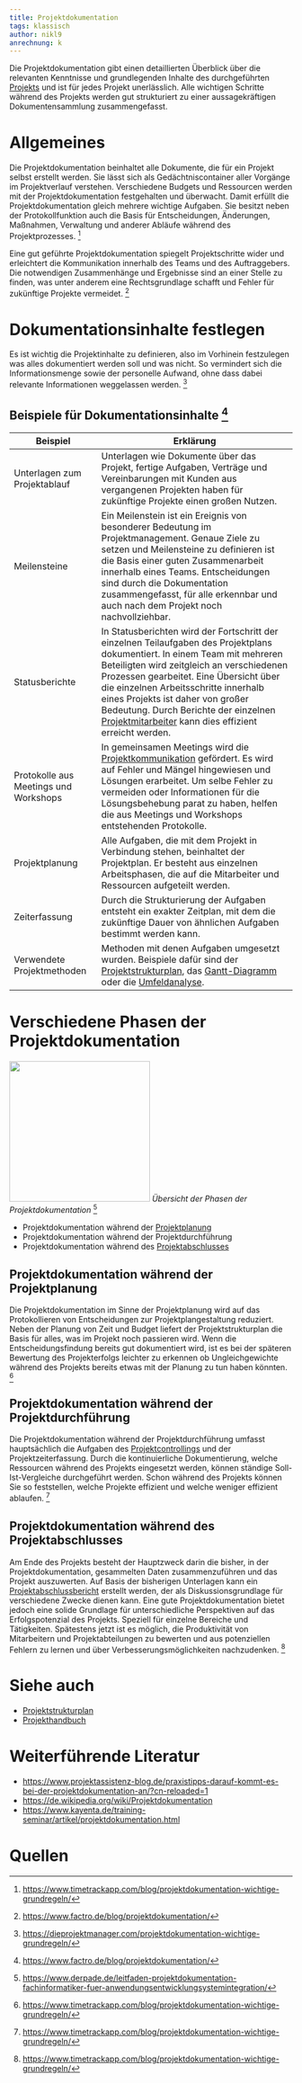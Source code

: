 ```yaml
---
title: Projektdokumentation
tags: klassisch
author: nikl9
anrechnung: k
---
```


Die Projektdokumentation gibt einen detaillierten Überblick über die relevanten Kenntnisse und grundlegenden Inhalte des durchgeführten [Projekts](Projekt.md) und ist für jedes Projekt unerlässlich. Alle wichtigen Schritte während des Projekts werden gut strukturiert zu einer aussagekräftigen Dokumentensammlung zusammengefasst.


# Allgemeines


Die Projektdokumentation beinhaltet alle Dokumente, die für ein Projekt selbst erstellt werden. Sie lässt sich als Gedächtniscontainer aller Vorgänge im Projektverlauf verstehen. Verschiedene Budgets und Ressourcen werden mit der Projektdokumentation festgehalten und überwacht. Damit erfüllt die Projektdokumentation gleich mehrere wichtige Aufgaben. Sie besitzt neben der Protokollfunktion auch die Basis für Entscheidungen, Änderungen, Maßnahmen, Verwaltung und anderer Abläufe während des Projektprozesses. [^1] 


Eine gut geführte Projektdokumentation spiegelt Projektschritte wider und erleichtert die Kommunikation innerhalb des Teams und des Auftraggebers. Die notwendigen Zusammenhänge und Ergebnisse sind an einer Stelle zu finden, was unter anderem eine Rechtsgrundlage schafft und Fehler für zukünftige Projekte vermeidet. [^2]


# Dokumentationsinhalte festlegen


Es ist wichtig die Projektinhalte zu definieren, also im Vorhinein festzulegen was alles dokumentiert werden soll und was nicht. So vermindert sich die Informationsmenge sowie der personelle Aufwand, ohne dass dabei relevante Informationen weggelassen werden. [^3]


## Beispiele für Dokumentationsinhalte [^4]


| Beispiel         | Erklärung     |
| ------------ | ------------- |
| Unterlagen zum Projektablauf  |   Unterlagen wie Dokumente über das Projekt, fertige Aufgaben, Verträge und Vereinbarungen mit Kunden aus vergangenen Projekten haben für zukünftige Projekte einen großen Nutzen.|
| Meilensteine  | Ein Meilenstein ist ein Ereignis von besonderer Bedeutung im Projektmanagement. Genaue Ziele zu setzen und Meilensteine zu definieren ist die Basis einer guten Zusammenarbeit innerhalb eines Teams. Entscheidungen sind durch die Dokumentation zusammengefasst, für alle erkennbar und auch nach dem Projekt noch nachvollziehbar.  |
| Statusberichte | In Statusberichten wird der Fortschritt der einzelnen Teilaufgaben des Projektplans dokumentiert. In einem Team mit mehreren Beteiligten wird zeitgleich an verschiedenen Prozessen gearbeitet. Eine Übersicht über die einzelnen Arbeitsschritte innerhalb eines Projekts ist daher von großer Bedeutung. Durch Berichte der einzelnen [Projektmitarbeiter](Projektmitarbeiter.md) kann dies effizient erreicht werden.  |
| Protokolle aus Meetings und Workshops | In gemeinsamen Meetings wird die [Projektkommunikation](Projektkommunikation.md) gefördert. Es wird auf Fehler und Mängel hingewiesen und Lösungen erarbeitet. Um selbe Fehler zu vermeiden oder Informationen für die Lösungsbehebung parat zu haben, helfen die aus Meetings und Workshops entstehenden Protokolle. |
| Projektplanung | Alle Aufgaben, die mit dem Projekt in Verbindung stehen, beinhaltet der Projektplan. Er besteht aus einzelnen Arbeitsphasen, die auf die Mitarbeiter und Ressourcen aufgeteilt werden. |
| Zeiterfassung | Durch die Strukturierung der Aufgaben entsteht ein exakter Zeitplan, mit dem die zukünftige Dauer von ähnlichen Aufgaben bestimmt werden kann. |
| Verwendete Projektmethoden | Methoden mit denen Aufgaben umgesetzt wurden. Beispiele dafür sind der [Projektstrukturplan](Projektstrukturplan.md), das [Gantt-Diagramm](Gantt_Diagramme.md) oder die [Umfeldanalyse](Umfeldanalyse.md). |


# Verschiedene Phasen der Projektdokumentation


<img src="https://www.derpade.de/wp-content/uploads/2016/01/Projektdokumentation.jpg" width="250"> <em>Übersicht der Phasen der Projektdokumentation</em> [^5]





* Projektdokumentation während der [Projektplanung](Projektplanung.md)
* Projektdokumentation während der Projektdurchführung
* Projektdokumentation während des [Projektabschlusses](Projektabschluss.md)


## Projektdokumentation während der Projektplanung


Die Projektdokumentation im Sinne der Projektplanung wird auf das Protokollieren von Entscheidungen zur Projektplangestaltung reduziert. Neben der Planung von Zeit und Budget liefert der Projektstrukturplan die Basis für alles, was im Projekt noch passieren wird. Wenn die Entscheidungsfindung bereits gut dokumentiert wird, ist es bei der späteren Bewertung des Projekterfolgs leichter zu erkennen ob Ungleichgewichte während des Projekts bereits etwas mit der Planung zu tun haben könnten. [^6]


## Projektdokumentation während der Projektdurchführung


Die Projektdokumentation während der Projektdurchführung umfasst hauptsächlich die Aufgaben des [Projektcontrollings](Projektcontrolling.md) und der Projektzeiterfassung. Durch die kontinuierliche Dokumentierung, welche Ressourcen während des Projekts eingesetzt werden, können ständige Soll-Ist-Vergleiche durchgeführt werden. Schon während des Projekts können Sie so feststellen, welche Projekte effizient und welche weniger effizient ablaufen. [^7]


## Projektdokumentation während des Projektabschlusses


Am Ende des Projekts besteht der Hauptzweck darin die bisher, in der Projektdokumentation, gesammelten Daten zusammenzuführen und das Projekt auszuwerten. Auf Basis der bisherigen Unterlagen kann ein [Projektabschlussbericht](Projektabschlussbericht.md) erstellt werden, der als Diskussionsgrundlage für verschiedene Zwecke dienen kann. Eine gute Projektdokumentation bietet jedoch eine solide Grundlage für unterschiedliche Perspektiven auf das Erfolgspotenzial des Projekts. Speziell für einzelne Bereiche und Tätigkeiten. Spätestens jetzt ist es möglich, die Produktivität von Mitarbeitern und Projektabteilungen zu bewerten und aus potenziellen Fehlern zu lernen und über Verbesserungsmöglichkeiten nachzudenken. [^8]


# Siehe auch


* [Projektstrukturplan](Projektstrukturplan.md)
* [Projekthandbuch](Projekthandbuch.md)


# Weiterführende Literatur


* https://www.projektassistenz-blog.de/praxistipps-darauf-kommt-es-bei-der-projektdokumentation-an/?cn-reloaded=1
* https://de.wikipedia.org/wiki/Projektdokumentation
* https://www.kayenta.de/training-seminar/artikel/projektdokumentation.html


# Quellen


[^1]: https://www.timetrackapp.com/blog/projektdokumentation-wichtige-grundregeln/
[^2]: https://www.factro.de/blog/projektdokumentation/
[^3]: https://dieprojektmanager.com/projektdokumentation-wichtige-grundregeln/
[^4]: https://www.factro.de/blog/projektdokumentation/
[^5]: https://www.derpade.de/leitfaden-projektdokumentation-fachinformatiker-fuer-anwendungsentwicklungsystemintegration/
[^6]: https://www.timetrackapp.com/blog/projektdokumentation-wichtige-grundregeln/
[^7]: https://www.timetrackapp.com/blog/projektdokumentation-wichtige-grundregeln/
[^8]: https://www.timetrackapp.com/blog/projektdokumentation-wichtige-grundregeln/

